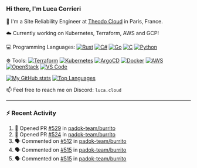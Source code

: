 ### Hi there, I'm Luca Corrieri

👋 I'm a Site Reliability Engineer at [Theodo Cloud](https://cloud.theodo.com/) in Paris, France.

☁️ Currently working on Kubernetes, Terraform, AWS and GCP!

💻 Programming Languages:
[![Rust](https://img.shields.io/badge/Rust-c14566?style=flat-square&logo=rust&logoColor=white)](#)
[![C#](https://img.shields.io/badge/C%23-1e9e25.svg?style=flat-square&logo=c%20sharp&logoColor=white)](#)
[![Go](https://img.shields.io/badge/Go-007d9c?style=flat-square&logo=go&logoColor=white)](#)
[![C](https://img.shields.io/badge/C-2570ae.svg?style=flat-square&logo=c&logoColor=white)](#)
[![Python](https://img.shields.io/badge/Python-3b78a7.svg?style=flat-square&logo=python&logoColor=white)](#)

⚙️ Tools:
[![Terraform](https://img.shields.io/badge/Terraform-7B42BC?style=flat-square&logo=terraform&logoColor=white)](#)
[![Kubernetes](https://img.shields.io/badge/Kubernetes-326CE5?style=flat-square&logo=kubernetes&logoColor=white)](#)
[![ArgoCD](https://img.shields.io/badge/ArgoCD-009485?style=flat-square&logo=argo&logoColor=white)](#)
[![Docker](https://img.shields.io/badge/Docker-2496ED?style=flat-square&logo=docker&logoColor=white)](#)
[![AWS](https://img.shields.io/badge/AWS-232F3E?style=flat-square&logo=amazonaws&logoColor=white)](#)
[![OpenStack](https://img.shields.io/badge/OpenStack-ED1944?style=flat-square&logo=openstack&logoColor=white)](#)
[![VS Code](https://img.shields.io/badge/VS%20Code-007ACC?style=flat-square&logo=visualstudiocode&logoColor=white)](#)

[![My GitHub stats](https://github-readme-stats.vercel.app/api?username=corrieriluca&hide_rank=true&count_private=true&include_all_commits=true&show_icons=true&theme=github_dark)](#)
[![Top Languages](https://github-readme-stats.vercel.app/api/top-langs/?username=corrieriluca&layout=compact&theme=github_dark)](#)

📫 Feel free to reach me on Discord: `luca.cloud`

---

### :zap: Recent Activity

<!--START_SECTION:activity-->
1. 💪 Opened PR [#529](https://github.com/padok-team/burrito/pull/529) in [padok-team/burrito](https://github.com/padok-team/burrito)
2. 💪 Opened PR [#524](https://github.com/padok-team/burrito/pull/524) in [padok-team/burrito](https://github.com/padok-team/burrito)
3. 🗣 Commented on [#512](https://github.com/padok-team/burrito/issues/512#issuecomment-2602619187) in [padok-team/burrito](https://github.com/padok-team/burrito)
4. 🗣 Commented on [#515](https://github.com/padok-team/burrito/issues/515#issuecomment-2600802337) in [padok-team/burrito](https://github.com/padok-team/burrito)
5. 🗣 Commented on [#515](https://github.com/padok-team/burrito/issues/515#issuecomment-2599707977) in [padok-team/burrito](https://github.com/padok-team/burrito)
<!--END_SECTION:activity-->
